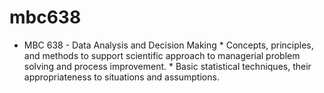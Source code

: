 # mbc638
* MBC 638 - Data Analysis and Decision Making     * Concepts, principles, and methods to support scientific approach to managerial problem solving and process improvement.      * Basic statistical techniques, their appropriateness to situations and assumptions.
